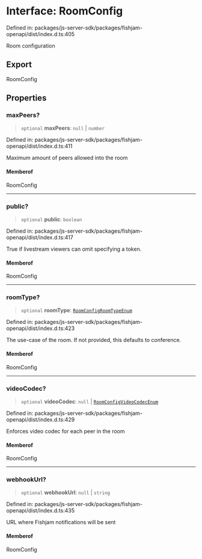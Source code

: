 # Interface: RoomConfig

Defined in: packages/js-server-sdk/packages/fishjam-openapi/dist/index.d.ts:405

Room configuration

## Export

RoomConfig

## Properties

### maxPeers?

> `optional` **maxPeers**: `null` \| `number`

Defined in: packages/js-server-sdk/packages/fishjam-openapi/dist/index.d.ts:411

Maximum amount of peers allowed into the room

#### Memberof

RoomConfig

***

### public?

> `optional` **public**: `boolean`

Defined in: packages/js-server-sdk/packages/fishjam-openapi/dist/index.d.ts:417

True if livestream viewers can omit specifying a token.

#### Memberof

RoomConfig

***

### roomType?

> `optional` **roomType**: [`RoomConfigRoomTypeEnum`](../type-aliases/RoomConfigRoomTypeEnum.md)

Defined in: packages/js-server-sdk/packages/fishjam-openapi/dist/index.d.ts:423

The use-case of the room. If not provided, this defaults to conference.

#### Memberof

RoomConfig

***

### videoCodec?

> `optional` **videoCodec**: `null` \| [`RoomConfigVideoCodecEnum`](../type-aliases/RoomConfigVideoCodecEnum.md)

Defined in: packages/js-server-sdk/packages/fishjam-openapi/dist/index.d.ts:429

Enforces video codec for each peer in the room

#### Memberof

RoomConfig

***

### webhookUrl?

> `optional` **webhookUrl**: `null` \| `string`

Defined in: packages/js-server-sdk/packages/fishjam-openapi/dist/index.d.ts:435

URL where Fishjam notifications will be sent

#### Memberof

RoomConfig

